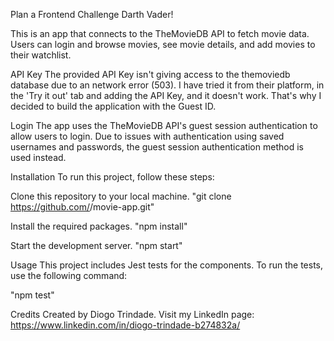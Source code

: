 Plan a Frontend Challenge Darth Vader!

This is an app that connects to the TheMovieDB API to fetch movie data. Users can login and browse movies, see movie details, and add movies to their watchlist.

API Key
The provided API Key isn't giving access to the themoviedb database due to an network error (503). I have tried it from their platform, in the 'Try it out' tab and adding the API Key, and it doesn't work. That's why I decided to build the application with the Guest ID.

Login
The app uses the TheMovieDB API's guest session authentication to allow users to login. Due to issues with authentication using saved usernames and passwords, the guest session authentication method is used instead.

Installation
To run this project, follow these steps:

Clone this repository to your local machine.
"git clone https://github.com/<username>/movie-app.git"

Install the required packages.
"npm install"

Start the development server.
"npm start"

Usage
This project includes Jest tests for the components. To run the tests, use the following command:

"npm test"

Credits
Created by Diogo Trindade. Visit my LinkedIn page: https://www.linkedin.com/in/diogo-trindade-b274832a/
